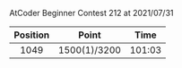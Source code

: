 AtCoder Beginner Contest 212 at 2021/07/31

| Position | Point | Time |
|:---:|:---:|:---:|
| 1049 | 1500(1)/3200 | 101:03 |
